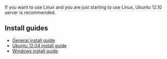 If you want to use Linux and you are just starting to use Linux, Ubuntu 12.10 server is recommended.

## Install guides

* [General install guide](https://github.com/nZEDb/nZEDb/wiki/General-install-guide)
* [Ubuntu 12.04 install guide](https://github.com/nZEDb/nZEDb/wiki/Ubuntu-12.04-install-guide)
* [Windows install guide](https://github.com/nZEDb/nZEDb/wiki/Windows-install-guide)